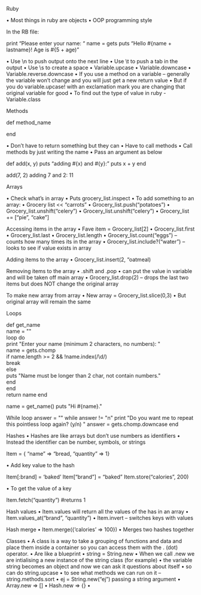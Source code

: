 Ruby

•	Most things in ruby are objects
•	OOP programming style

In the RB file:

print “Please enter your name: “
name = gets
puts “Hello #{name + lastname}! Age is #{5 + age)”

•	Use \n to push output onto the next line
•	Use \t to push a tab in the output
•	Use \s to create a space
•	Variable.upcase
•	Variable.downcase
•	Variable.reverse.downcase
•	If you use a method on a variable – generally the variable won’t change and you will just get a new return value
•	But if you do variable.upcase! with an exclamation mark you are changing that original variable for good
•	To find out the type of value in ruby - Variable.class

Methods

def method_name

end

•	Don’t have to return something but they can
•	Have to call methods
•	Call methods by just writing the name
•	Pass an argument as below

def add(x, y)
	puts “adding #{x) and #{y}:”
	puts x + y
end

add(7, 2)
adding 7 and 2:
11

Arrays

•	Check what’s in array
•	Puts grocery_list.inspect
•	To add something to an array:
•	Grocery list << “carrots”
•	Grocery_list.push(“potatoes”)
•	Grocery_list.unshift(“celery”)
•	Grocery_list.unshift(“celery”)
•	Grocery_list += [“pie”, “cake”]

Accessing items in the array
•	Fave item = Grocery_list[2]
•	Grocery_list.first
•	Grocery_list.last
•	Grocery_list.length
•	Grocery_list.count(“eggs”) – counts how many times its in the array
•	Grocery_list.include?(“water”) – looks to see if value exists in array

Adding items to the array
•	Grocery_list.insert(2, “oatmeal)

Removing items to the array
•	.shift and .pop
•	can put the value in variable and will be taken off main array
•	Grocery_list.drop(2) – drops the last two items but does NOT change the original array

To make new array from array
•	New array = Grocery_list.slice(0,3)
•	But original array will remain the same

Loops

def get_name   
  name = ""   
    loop do     
      print "Enter your name (minimum 2 characters, no numbers): "    
      name = gets.chomp     
    if name.length >= 2 && !name.index(/\d/)       
      break     
    else       
      puts "Name must be longer than 2 char, not contain numbers."     
    end   
  end   
  return name
end  

name = get_name()
puts "Hi #{name}."

While loop
answer = "" while answer != "n"   print "Do you want me to repeat this pointless loop again? (y/n) "   answer = gets.chomp.downcase end

Hashes
•	Hashes are like arrays but don’t use numbers as identifiers
•	Instead the identifier can be number, symbols, or strings

Item = { “name” => “bread, “quantity” => 1}

•	Add key value to the hash

Item[:brand] = ‘baked’
Item[“brand”] = “baked”
Item.store(“calories”, 200)

•	To get the value of a key

Item.fetch(“quantity”)  #returns 1

Hash values
•	Item.values will return all the values of the has in an array
•	Item.values_at(“brand”, “quantity”)
•	Item.invert – switches keys with values

Hash merge
•	Item.merge({‘calories’ => 100})
•	Merges two hashes together

Classes
•	A class is a way to take a grouping of functions and data and place them inside a container so you can access them with the . (dot) operator.
•	Are like a blueprint
•	string = String.new
•	When we call .new we are intialising a new instance of the string class (for example)
•	the variable string becomes an object and now we can ask it questions about itself
•	so can do string.upcase
•	to see what methods we can run on it – string.methods.sort
•	ej = String.new(“ej”) passing a string argument
•	Array.new => []
•	Hash.new => {}
•	 
